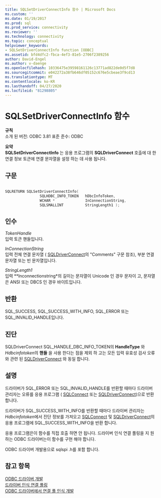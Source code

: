 ```yaml
---
title: SQLSetDriverConnectInfo 함수 | Microsoft Docs
ms.custom: ''
ms.date: 01/19/2017
ms.prod: sql
ms.prod_service: connectivity
ms.reviewer: ''
ms.technology: connectivity
ms.topic: conceptual
helpviewer_keywords:
- SQLSetDriverConnectInfo function [ODBC]
ms.assetid: bfd4dfc2-fbca-4ef3-81e5-2706f2389256
author: David-Engel
ms.author: v-daenge
ms.openlocfilehash: 10336475e39598161126c13771ad822de0d5f7d8
ms.sourcegitcommit: e042272a38fb646df05152c676e5cbeae3f9cd13
ms.translationtype: MT
ms.contentlocale: ko-KR
ms.lasthandoff: 04/27/2020
ms.locfileid: "81298805"
---
```

# <a name="sqlsetdriverconnectinfo-function"></a>SQLSetDriverConnectInfo 함수
**규칙**  
 소개 된 버전: ODBC 3.81 표준 준수: ODBC  
  
 **요약**  
 **SQLSetDriverConnectInfo** 는 응용 프로그램의 **SQLDriverConnect** 호출에 대 한 연결 정보 토큰에 연결 문자열을 설정 하는 데 사용 됩니다.  
  
## <a name="syntax"></a>구문  
  
```cpp
  
SQLRETURN SQLSetDriverConnectInfo(  
                SQLHDBC_INFO_TOKEN   hDbcInfoToken,  
                WCHAR *              InConnectionString,  
                SQLSMALLINT          StringLength1 );  
```  
  
## <a name="arguments"></a>인수  
 *TokenHandle*  
 입력 토큰 핸들입니다.  
  
 *InConnectionString*  
 입력 전체 연결 문자열 ( [SQLDriverConnect](../../../odbc/reference/syntax/sqldriverconnect-function.md)의 "Comments" 구문 참조), 부분 연결 문자열 또는 빈 문자열입니다.  
  
 *StringLength1*  
 입력 **Inconnectionstring*의 길이는 문자열이 Unicode 인 경우 문자이 고, 문자열은 ANSI 또는 DBCS 인 경우 바이트입니다.  
  
## <a name="returns"></a>반환  
 SQL_SUCCESS, SQL_SUCCESS_WITH_INFO, SQL_ERROR 또는 SQL_INVALID_HANDLE입니다.  
  
## <a name="diagnostics"></a>진단  
 SQLDriverConnect SQL_HANDLE_DBC_INFO_TOKEN의 **HandleType** 와 *Hdbcinfotoken*의 **핸들** 을 사용 한다는 점을 제외 하 고는 모든 입력 유효성 검사 오류와 관련 된 [SQLDriverConnect](../../../odbc/reference/syntax/sqldriverconnect-function.md) 와 동일 합니다.  
  
## <a name="remarks"></a>설명  
 드라이버가 SQL_ERROR 또는 SQL_INVALID_HANDLE를 반환할 때마다 드라이버 관리자는 오류를 응용 프로그램 ( [SQLConnect](../../../odbc/reference/syntax/sqlconnect-function.md) 또는 [SQLDriverConnect](../../../odbc/reference/syntax/sqldriverconnect-function.md))으로 반환 합니다.  
  
 드라이버가 SQL_SUCCESS_WITH_INFO를 반환할 때마다 드라이버 관리자는 *Hdbcinfotoken*에서 진단 정보를 가져오고 [SQLConnect](../../../odbc/reference/syntax/sqlconnect-function.md) 및 [SQLDriverConnect](../../../odbc/reference/syntax/sqldriverconnect-function.md)의 응용 프로그램에 SQL_SUCCESS_WITH_INFO을 반환 합니다.  
  
 응용 프로그램은이 함수를 직접 호출 하면 안 됩니다. 드라이버 인식 연결 풀링을 지 원하는 ODBC 드라이버는이 함수를 구현 해야 합니다.  
  
 ODBC 드라이버 개발용으로 sqlspi .h를 포함 합니다.  
  
## <a name="see-also"></a>참고 항목  
 [ODBC 드라이버 개발](../../../odbc/reference/develop-driver/developing-an-odbc-driver.md)   
 [드라이버 인식 연결 풀링](../../../odbc/reference/develop-app/driver-aware-connection-pooling.md)   
 [ODBC 드라이버에서 연결 풀 인식 개발](../../../odbc/reference/develop-driver/developing-connection-pool-awareness-in-an-odbc-driver.md)
